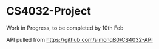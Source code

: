 # CS4032-Project
Work in Progress, to be completed by 10th Feb

API pulled from https://github.com/simonq80/CS4032-API